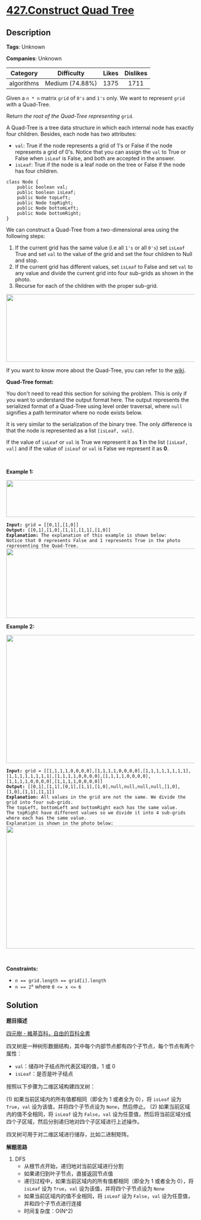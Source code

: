 # [427.Construct Quad Tree](https://leetcode.com/problems/construct-quad-tree/description/)

## Description

**Tags**: Unknown

**Companies**: Unknown

|  Category  |   Difficulty    | Likes | Dislikes |
| :--------: | :-------------: | :---: | :------: |
| algorithms | Medium (74.88%) | 1375  |   1711   |

<p>Given a <code>n * n</code> matrix <code>grid</code> of <code>0&#39;s</code> and <code>1&#39;s</code> only. We want to represent <code>grid</code> with a Quad-Tree.</p>
<p>Return <em>the root of the Quad-Tree representing </em><code>grid</code>.</p>
<p>A Quad-Tree is a tree data structure in which each internal node has exactly four children. Besides, each node has two attributes:</p>
<ul>
  <li><code>val</code>: True if the node represents a grid of 1&#39;s or False if the node represents a grid of 0&#39;s. Notice that you can assign the <code>val</code> to True or False when <code>isLeaf</code> is False, and both are accepted in the answer.</li>
  <li><code>isLeaf</code>: True if the node is a leaf node on the tree or False if the node has four children.</li>
</ul>
<pre><code>class Node {
    public boolean val;
    public boolean isLeaf;
    public Node topLeft;
    public Node topRight;
    public Node bottomLeft;
    public Node bottomRight;
}</code></pre>
<p>We can construct a Quad-Tree from a two-dimensional area using the following steps:</p>
<ol>
  <li>If the current grid has the same value (i.e all <code>1&#39;s</code> or all <code>0&#39;s</code>) set <code>isLeaf</code> True and set <code>val</code> to the value of the grid and set the four children to Null and stop.</li>
  <li>If the current grid has different values, set <code>isLeaf</code> to False and set <code>val</code> to any value and divide the current grid into four sub-grids as shown in the photo.</li>
  <li>Recurse for each of the children with the proper sub-grid.</li>
</ol>
<img alt="" src="https://assets.leetcode.com/uploads/2020/02/11/new_top.png" style="width: 777px; height: 181px;" />
<p>If you want to know more about the Quad-Tree, you can refer to the <a href="https://en.wikipedia.org/wiki/Quadtree">wiki</a>.</p>
<p><strong>Quad-Tree format:</strong></p>
<p>You don&#39;t need to read this section for solving the problem. This is only if you want to understand the output format here. The output represents the serialized format of a Quad-Tree using level order traversal, where <code>null</code> signifies a path terminator where no node exists below.</p>
<p>It is very similar to the serialization of the binary tree. The only difference is that the node is represented as a list <code>[isLeaf, val]</code>.</p>
<p>If the value of <code>isLeaf</code> or <code>val</code> is True we represent it as <strong>1</strong> in the list <code>[isLeaf, val]</code> and if the value of <code>isLeaf</code> or <code>val</code> is False we represent it as <strong>0</strong>.</p>
<p>&nbsp;</p>
<p><strong class="example">Example 1:</strong></p>
<img alt="" src="https://assets.leetcode.com/uploads/2020/02/11/grid1.png" style="width: 777px; height: 99px;" />
<pre><code><strong>Input:</strong> grid = [[0,1],[1,0]]
<strong>Output:</strong> [[0,1],[1,0],[1,1],[1,1],[1,0]]
<strong>Explanation:</strong> The explanation of this example is shown below:
Notice that 0 represents False and 1 represents True in the photo representing the Quad-Tree.
<img alt="" src="https://assets.leetcode.com/uploads/2020/02/12/e1tree.png" style="width: 777px; height: 186px;" /></code></pre>
<p><strong class="example">Example 2:</strong></p>
<p><img alt="" src="https://assets.leetcode.com/uploads/2020/02/12/e2mat.png" style="width: 777px; height: 343px;" /></p>
<pre><code><strong>Input:</strong> grid = [[1,1,1,1,0,0,0,0],[1,1,1,1,0,0,0,0],[1,1,1,1,1,1,1,1],[1,1,1,1,1,1,1,1],[1,1,1,1,0,0,0,0],[1,1,1,1,0,0,0,0],[1,1,1,1,0,0,0,0],[1,1,1,1,0,0,0,0]]
<strong>Output:</strong> [[0,1],[1,1],[0,1],[1,1],[1,0],null,null,null,null,[1,0],[1,0],[1,1],[1,1]]
<strong>Explanation:</strong> All values in the grid are not the same. We divide the grid into four sub-grids.
The topLeft, bottomLeft and bottomRight each has the same value.
The topRight have different values so we divide it into 4 sub-grids where each has the same value.
Explanation is shown in the photo below:
<img alt="" src="https://assets.leetcode.com/uploads/2020/02/12/e2tree.png" style="width: 777px; height: 328px;" /></code></pre>
<p>&nbsp;</p>
<p><strong>Constraints:</strong></p>
<ul>
  <li><code>n == grid.length == grid[i].length</code></li>
  <li><code>n == 2<sup>x</sup></code> where <code>0 &lt;= x &lt;= 6</code></li>
</ul>

## Solution

**题目描述**

[四元樹 - 維基百科，自由的百科全書](https://zh.wikipedia.org/wiki/%E5%9B%9B%E5%8F%89%E6%A0%91)

四叉树是一种树形数据结构，其中每个内部节点都有四个子节点，每个节点有两个属性：

- `val`：储存叶子结点所代表区域的值，1 或 0
- `isLeaf`：是否是叶子结点

按照以下步骤为二维区域构建四叉树：

(1) 如果当前区域内的所有值都相同（即全为 1 或者全为 0），将 `isLeaf` 设为 `True`，`val` 设为该值，并将四个子节点设为 `None`，然后停止。
(2) 如果当前区域内的值不全相同，将 `isLeaf` 设为 `False`，`val` 设为任意值，然后将当前区域分成四个子区域，然后分别递归地对四个子区域进行上述操作。

四叉树可用于对二维区域进行储存，比如二进制矩阵。

**解题思路**

1. DFS
   - 从根节点开始，递归地对当前区域进行分割
   - 如果递归到叶子节点，直接返回节点值
   - 递归过程中，如果当前区域内的所有值都相同（即全为 1 或者全为 0），将 `isLeaf` 设为 `True`，`val` 设为该值，并将四个子节点设为 `None`
   - 如果当前区域内的值不全相同，将 `isLeaf` 设为 `False`，`val` 设为任意值，并和四个子节点进行连接
   - 时间复杂度：O(N^2)
